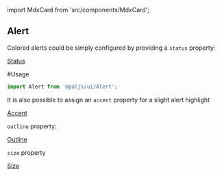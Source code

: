 import MdxCard from 'src/components/MdxCard';

<MdxCard>

## Alert

Colored alerts could be simply configured by providing a `status` property:

[Status](demo://Status.tsx)

</MdxCard>

<MdxCard>

#Usage

```js
import Alert from '@paljs/ui/Alert';
```

It is also possible to assign an `accent` property for a slight alert highlight

[Accent](demo://Accent.tsx)

</MdxCard>

<MdxCard>

`outline` property:

[Outline](demo://Outline.tsx)

</MdxCard>

<MdxCard>

`size` property

[Size](demo://Size.tsx)

</MdxCard>
